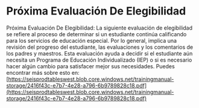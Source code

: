 # Próxima Evaluación De Elegibilidad
Próxima Evaluación De Elegibilidad: La siguiente evaluación de elegibilidad se refiere al proceso de determinar si un estudiante continúa calificando para los servicios de educación especial. Por lo general, implica una revisión del progreso del estudiante, las evaluaciones y los comentarios de los padres y maestros. Esta evaluación ayuda a decidir si el estudiante aún necesita un Programa de Educación Individualizado (IEP) o si es necesario hacer algún cambio para satisfacer mejor sus necesidades.
Puedes encontrar más sobre esto en: [https://seisprodtableswest.blob.core.windows.net/trainingmanual-storage/2416f43c-e7b7-4e28-a796-6b9789828c18.pdf](https://seisprodtableswest.blob.core.windows.net/trainingmanual-storage/2416f43c-e7b7-4e28-a796-6b9789828c18.pdf)